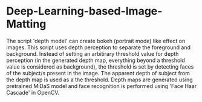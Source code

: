 # Deep-Learning-based-Image-Matting

The script 'depth model' can create bokeh (portrait mode) like effect on images. This script uses depth perception to separate the foreground and background. Instead of setting an arbitirary threshold value for depth perception (in the generated depth map, everything beyond a threshold value is considered as background), the threshold is set by detecting faces of the subject/s present in the image. The apparent depth of subject from the depth map is used as a the threshold. Depth maps are generated using pretrained MiDaS model and face recognition is performed using 'Face Haar Cascade' in OpenCV.
